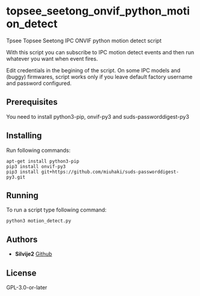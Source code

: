 # topsee_seetong_onvif_python_motion_detect

Tpsee Topsee Seetong IPC ONVIF python motion detect script

With this script you can subscribe to IPC motion detect events and then run whatever you want when event fires.

Edit credentials in the begining of the script. On some IPC models and (buggy) firmwares, script works only if you leave default factory username and password configured.

## Prerequisites

You need to install python3-pip, onvif-py3 and suds-passworddigest-py3

## Installing

Run following commands:

```
apt-get install python3-pip
pip3 install onvif-py3
pip3 install git+https://github.com/miuhaki/suds-passworddigest-py3.git
```

## Running

To run a script type following command:

```
python3 motion_detect.py
```

## Authors

* **Silvije2** [Github](https://github.com/silvije2/)

## License

GPL-3.0-or-later

